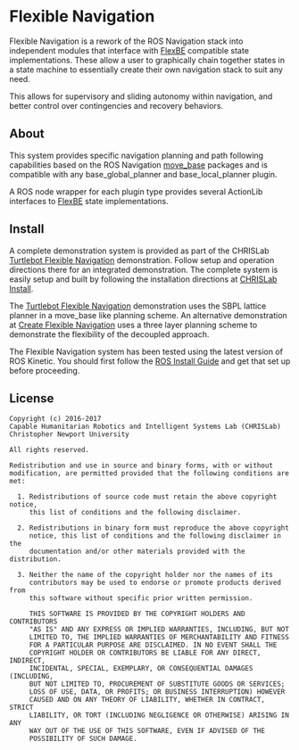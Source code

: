 Flexible Navigation
===================

Flexible Navigation is a rework of the ROS Navigation stack into independent modules that
interface with [FlexBE] compatible state implementations.  These allow a user to graphically chain together states in a state machine to essentially create their own navigation stack to suit any need.

This allows for supervisory and sliding autonomy within navigation, and better control over contingencies and recovery behaviors.

About
-----

This system provides specific navigation planning and path following
capabilities based on the ROS Navigation [move_base] packages and is compatible
with any base_global_planner and base_local_planner plugin.

A ROS node wrapper for each plugin type provides several ActionLib
interfaces to [FlexBE] state implementations.

Install
-------

A complete demonstration system is provided as part of the CHRISLab [Turtlebot Flexible Navigation] demonstration. Follow setup and operation directions there for an integrated demonstration.  The complete system is easily setup and built by following the installation directions at [CHRISLab Install].

The [Turtlebot Flexible Navigation] demonstration uses the SBPL lattice planner in a move_base like planning scheme.  An alternative demonstration at [Create Flexible Navigation] uses a three layer planning scheme to demonstrate the flexibility of the decoupled approach.

The Flexible Navigation system has been tested using the latest version of ROS Kinetic. You
should first follow the [ROS Install Guide] and get that set up before proceeding.

License
-------

	Copyright (c) 2016-2017
	Capable Humanitarian Robotics and Intelligent Systems Lab (CHRISLab)
	Christopher Newport University

	All rights reserved.

	Redistribution and use in source and binary forms, with or without
	modification, are permitted provided that the following conditions are met:

	  1. Redistributions of source code must retain the above copyright notice,
	     this list of conditions and the following disclaimer.

	  2. Redistributions in binary form must reproduce the above copyright
	     notice, this list of conditions and the following disclaimer in the
	     documentation and/or other materials provided with the distribution.

	  3. Neither the name of the copyright holder nor the names of its
	     contributors may be used to endorse or promote products derived from
	     this software without specific prior written permission.

	     THIS SOFTWARE IS PROVIDED BY THE COPYRIGHT HOLDERS AND CONTRIBUTORS
	     "AS IS" AND ANY EXPRESS OR IMPLIED WARRANTIES, INCLUDING, BUT NOT
	     LIMITED TO, THE IMPLIED WARRANTIES OF MERCHANTABILITY AND FITNESS
	     FOR A PARTICULAR PURPOSE ARE DISCLAIMED. IN NO EVENT SHALL THE
	     COPYRIGHT HOLDER OR CONTRIBUTORS BE LIABLE FOR ANY DIRECT, INDIRECT,
	     INCIDENTAL, SPECIAL, EXEMPLARY, OR CONSEQUENTIAL DAMAGES (INCLUDING,
	     BUT NOT LIMITED TO, PROCUREMENT OF SUBSTITUTE GOODS OR SERVICES;
	     LOSS OF USE, DATA, OR PROFITS; OR BUSINESS INTERRUPTION) HOWEVER
	     CAUSED AND ON ANY THEORY OF LIABILITY, WHETHER IN CONTRACT, STRICT
	     LIABILITY, OR TORT (INCLUDING NEGLIGENCE OR OTHERWISE) ARISING IN ANY
	     WAY OUT OF THE USE OF THIS SOFTWARE, EVEN IF ADVISED OF THE
	     POSSIBILITY OF SUCH DAMAGE.

[FlexBE]: https://flexbe.github.io
[move_base]: http://wiki.ros.org/move_base
[ROS Install Guide]: http://wiki.ros.org/kinetic/Installation
[Turtlebot Flexible Navigation]: https://github.com/CNURobotics/chris_turtlebot_flexible_navigation
[Create Flexible Navigation]: https://github.com/CNURobotics/chris_create_flexible_navigation
[CHRISLab Install]: https://github.com/CNURobotics/chris_install
